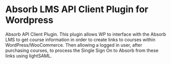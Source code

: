 # Absorb LMS API Client Plugin for Wordpress
Absorb API Client Plugin. This plugin allows WP to interface with the Absorb LMS to get course  information in order to create links to courses within WordPress/WooCommerce. Then allowing a logged in user, after purchasing courses, to process the Single Sign On to Absorb from these links using lightSAML. 
